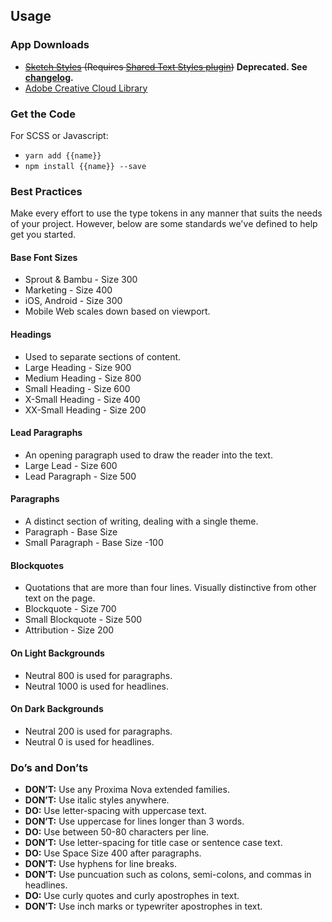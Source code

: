 ## Usage

### App Downloads

- <del><a href="_generated/{{packageName}}.{{version}}.json" download>Sketch Styles</a> (Requires [Shared Text Styles plugin](https://github.com/nilshoenson/shared-text-styles))</del> **Deprecated. See [changelog](#changelog).**
- [Adobe Creative Cloud Library](https://assets.adobe.com/assets/libraries/a4c2bfd3-f701-470c-ab88-1ba696d9f628e)


### Get the Code

For SCSS or Javascript:

- `yarn add {{name}}`
- `npm install {{name}} --save`


### Best Practices

Make every effort to use the type tokens in any manner that suits the needs of your project. However, below are some standards we've defined to help get you started.

#### Base Font Sizes
- Sprout & Bambu - Size 300
- Marketing - Size 400
- iOS, Android - Size 300
- Mobile Web scales down based on viewport.

#### Headings
- Used to separate sections of content.
- Large Heading - Size 900
- Medium Heading - Size 800
- Small Heading - Size 600
- X-Small Heading - Size 400
- XX-Small Heading - Size 200

#### Lead Paragraphs
- An opening paragraph used to draw the reader into the text.
- Large Lead - Size 600
- Lead Paragraph - Size 500

#### Paragraphs
- A distinct section of writing, dealing with a single theme.
- Paragraph - Base Size
- Small Paragraph - Base Size -100

#### Blockquotes
- Quotations that are more than four lines. Visually distinctive from other text on the page.
- Blockquote - Size 700
- Small Blockquote - Size 500
- Attribution - Size 200

#### On Light Backgrounds
- Neutral 800 is used for paragraphs.
- Neutral 1000 is used for headlines.

#### On Dark Backgrounds
- Neutral 200 is used for paragraphs.
- Neutral 0 is used for headlines.


### Do’s and Don’ts
- **DON’T:** Use any Proxima Nova extended families. 
- **DON’T:** Use italic styles anywhere.
- **DO:** Use letter-spacing with uppercase text.
- **DON’T:** Use uppercase for lines longer than 3 words.
- **DO:** Use between 50-80 characters per line.
- **DON’T:** Use letter-spacing for title case or sentence case text.
- **DO:** Use Space Size 400 after paragraphs.
- **DON’T:** Use hyphens for line breaks.
- **DON’T:** Use puncuation such as colons, semi-colons, and commas in headlines.
- **DO:** Use curly quotes and curly apostrophes in text.
- **DON’T:** Use inch marks or typewriter apostrophes in text.
